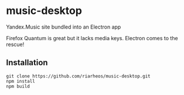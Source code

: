 # music-desktop
Yandex.Music site bundled into an Electron app

Firefox Quantum is great but it lacks media keys. Electron comes to the rescue!

## Installation
    git clone https://github.com/riarheos/music-desktop.git
    npm install
    npm build

